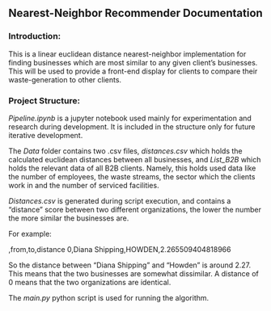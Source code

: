 ## Nearest-Neighbor Recommender Documentation

### Introduction:

This is a linear euclidean distance nearest-neighbor implementation for finding businesses which are most similar to any given client’s businesses. This will be used to provide a front-end display for clients to compare their waste-generation to other clients.

### Project Structure:

*Pipeline.ipynb* is a jupyter notebook used mainly for experimentation and research during development. It is included in the structure only for future iterative development. 

The *Data* folder contains two .csv files, *distances.csv* which holds the calculated euclidean distances between all businesses, and *List_B2B* which holds the relevant data of all B2B clients. Namely, this holds used data like the number of employees, the waste streams, the sector which the clients work in and the number of serviced facilities.

*Distances.csv* is generated during script execution, and contains a “distance” score between two different organizations, the lower the number the more similar the businesses are.

For example:

,from,to,distance
0,Diana Shipping,HOWDEN,2.265509404818966

So the distance between “Diana Shipping” and “Howden” is around 2.27. This means that the two businesses are somewhat dissimilar. A distance of 0 means that the two organizations are identical.

The *main.py* python script is used for running the algorithm. 
